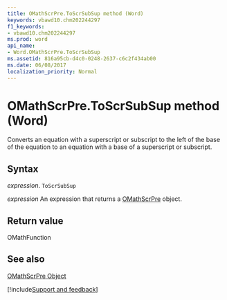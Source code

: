 ```yaml
---
title: OMathScrPre.ToScrSubSup method (Word)
keywords: vbawd10.chm202244297
f1_keywords:
- vbawd10.chm202244297
ms.prod: word
api_name:
- Word.OMathScrPre.ToScrSubSup
ms.assetid: 816a95cb-d4c0-0248-2637-c6c2f434ab00
ms.date: 06/08/2017
localization_priority: Normal
---
```



# OMathScrPre.ToScrSubSup method (Word)

Converts an equation with a superscript or subscript to the left of the base of the equation to an equation with a base of a superscript or subscript.


## Syntax

_expression_. `ToScrSubSup`

 _expression_ An expression that returns a [OMathScrPre](./Word.OMathScrPre.md) object.


## Return value

OMathFunction


## See also


[OMathScrPre Object](Word.OMathScrPre.md)

[!include[Support and feedback](~/includes/feedback-boilerplate.md)]